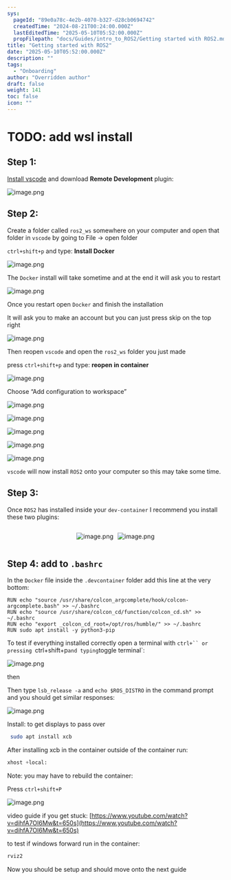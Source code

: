 ```yaml
---
sys:
  pageId: "89e0a78c-4e2b-4070-b327-d28cb0694742"
  createdTime: "2024-08-21T00:24:00.000Z"
  lastEditedTime: "2025-05-10T05:52:00.000Z"
  propFilepath: "docs/Guides/intro_to_ROS2/Getting started with ROS2.md"
title: "Getting started with ROS2"
date: "2025-05-10T05:52:00.000Z"
description: ""
tags:
  - "Onboarding"
author: "Overridden author"
draft: false
weight: 141
toc: false
icon: ""
---
```


# TODO: add wsl install

## Step 1:

[Install vscode](https://code.visualstudio.com/download) and download **Remote Development** plugin:

![image.png](https://prod-files-secure.s3.us-west-2.amazonaws.com/d518164a-d88e-44d1-a4ee-3adb3bd8bce0/efb52993-1881-4a40-b95e-6f020334f022/image.png?X-Amz-Algorithm=AWS4-HMAC-SHA256&X-Amz-Content-Sha256=UNSIGNED-PAYLOAD&X-Amz-Credential=ASIAZI2LB466ZQLIHS5I%2F20250516%2Fus-west-2%2Fs3%2Faws4_request&X-Amz-Date=20250516T230858Z&X-Amz-Expires=3600&X-Amz-Security-Token=IQoJb3JpZ2luX2VjEJf%2F%2F%2F%2F%2F%2F%2F%2F%2F%2FwEaCXVzLXdlc3QtMiJGMEQCIGx14gCxgJaJeoUlAEc69lU88FJC6qpbcq8lvEKifI%2FmAiAGEKd96ik9%2B4ey6g4BnTCaJZ0wtPI2aWMGEM9i61JflCr%2FAwhQEAAaDDYzNzQyMzE4MzgwNSIMJW3ViyGukALrtJPGKtwDRVobl3Aql7%2F2Qsmm0iiOgq5HKDl4qIPozEnLkM%2BTqrASpbR83n0jEoMaD5a4OLPUZYkg9F52LUflgpd4kksP%2BFWYFel%2BDuDtqoRnw9rc%2Frb%2FpnrXletnfXeTRfbNEJMMPAEvsUKufrQS8xchCppcqlGL3KGdMtPibzEOwnlgUU5dwG%2BfGZEnOPvjF34LV9scSV6sk7LYiDj%2BxbM%2BkhBOUJIlt1hTY02CQyMjpoIoOuidZdYT8QtQPywYvJliUZQAXU8yoCKkLinsdB0v%2FNGfMQ%2ByQSztKen4ve%2FdJ6VLFwZg%2Fjmdwl6QgSTxQavrBVHliBqABOI7sudjZeRoh1Mfcz9lPPGt1aU7z5%2FvHNq6dpYBw544HrFTaUG4KVNDmCGGH9wS5nHvWE2ZLp4RymR6iqel2bwY6s8nC%2FCONHs%2FM9zvSA%2BwhpI%2FqnwaZB9kJvHFyMz0zkxkLa0LlAmrpfsHKlmpA%2BX8ET23mpKy8S6wum3suIqnwHwUQDltUJRIYRYb2yruXoPBgGj3xtOFtSiDS5LJeMEjFzQTve%2FTKNqUNfd3xpuRDjK2%2FM128nXB87zjOpYyPOjwziH582dON%2FNUw4zdV%2BgWP0MJUYKflx1vwwWcOMvco7Waqbfad4Mw4vmewQY6pgH4ERbulG1L7dJtRfqo0wEbif6Kvmcw0s8v65HyXMnDTrZvL7ONBQHCars%2BIm3KQF4iWpIA6rMX7P6HjgtjGCtxxLbvAoXcIbB6PHY5PEZPZ0zz2FEutj%2BS91b4QMZUSEisFEWR8YbpW3NO1iHSIF3OIdD6nZSYUxNyWV%2Fe1tsMHhsSkoKrb5O8pz6F0keRhneN1SicjBFxKwgkDnc7CYeVegwXZO1f&X-Amz-Signature=ad3f58d21d7d8f009c76656f1f218246292c45f8f855407e17877764dd9ff475&X-Amz-SignedHeaders=host&x-id=GetObject)

## Step 2:

Create a folder called `ros2_ws` somewhere on your computer and open that folder in `vscode` by going to File → open folder 

`ctrl+shift+p` and type: **Install Docker**

![image.png](https://prod-files-secure.s3.us-west-2.amazonaws.com/d518164a-d88e-44d1-a4ee-3adb3bd8bce0/2269dc0e-1cd5-47ff-bceb-c04ad9b2eab0/image.png?X-Amz-Algorithm=AWS4-HMAC-SHA256&X-Amz-Content-Sha256=UNSIGNED-PAYLOAD&X-Amz-Credential=ASIAZI2LB466ZQLIHS5I%2F20250516%2Fus-west-2%2Fs3%2Faws4_request&X-Amz-Date=20250516T230858Z&X-Amz-Expires=3600&X-Amz-Security-Token=IQoJb3JpZ2luX2VjEJf%2F%2F%2F%2F%2F%2F%2F%2F%2F%2FwEaCXVzLXdlc3QtMiJGMEQCIGx14gCxgJaJeoUlAEc69lU88FJC6qpbcq8lvEKifI%2FmAiAGEKd96ik9%2B4ey6g4BnTCaJZ0wtPI2aWMGEM9i61JflCr%2FAwhQEAAaDDYzNzQyMzE4MzgwNSIMJW3ViyGukALrtJPGKtwDRVobl3Aql7%2F2Qsmm0iiOgq5HKDl4qIPozEnLkM%2BTqrASpbR83n0jEoMaD5a4OLPUZYkg9F52LUflgpd4kksP%2BFWYFel%2BDuDtqoRnw9rc%2Frb%2FpnrXletnfXeTRfbNEJMMPAEvsUKufrQS8xchCppcqlGL3KGdMtPibzEOwnlgUU5dwG%2BfGZEnOPvjF34LV9scSV6sk7LYiDj%2BxbM%2BkhBOUJIlt1hTY02CQyMjpoIoOuidZdYT8QtQPywYvJliUZQAXU8yoCKkLinsdB0v%2FNGfMQ%2ByQSztKen4ve%2FdJ6VLFwZg%2Fjmdwl6QgSTxQavrBVHliBqABOI7sudjZeRoh1Mfcz9lPPGt1aU7z5%2FvHNq6dpYBw544HrFTaUG4KVNDmCGGH9wS5nHvWE2ZLp4RymR6iqel2bwY6s8nC%2FCONHs%2FM9zvSA%2BwhpI%2FqnwaZB9kJvHFyMz0zkxkLa0LlAmrpfsHKlmpA%2BX8ET23mpKy8S6wum3suIqnwHwUQDltUJRIYRYb2yruXoPBgGj3xtOFtSiDS5LJeMEjFzQTve%2FTKNqUNfd3xpuRDjK2%2FM128nXB87zjOpYyPOjwziH582dON%2FNUw4zdV%2BgWP0MJUYKflx1vwwWcOMvco7Waqbfad4Mw4vmewQY6pgH4ERbulG1L7dJtRfqo0wEbif6Kvmcw0s8v65HyXMnDTrZvL7ONBQHCars%2BIm3KQF4iWpIA6rMX7P6HjgtjGCtxxLbvAoXcIbB6PHY5PEZPZ0zz2FEutj%2BS91b4QMZUSEisFEWR8YbpW3NO1iHSIF3OIdD6nZSYUxNyWV%2Fe1tsMHhsSkoKrb5O8pz6F0keRhneN1SicjBFxKwgkDnc7CYeVegwXZO1f&X-Amz-Signature=40a3081656d9021c585ff1aff25bd8de9f8d448c2eb6379620281835b9332028&X-Amz-SignedHeaders=host&x-id=GetObject)

The `Docker` install will take sometime and at the end it will ask you to restart

![image.png](https://prod-files-secure.s3.us-west-2.amazonaws.com/d518164a-d88e-44d1-a4ee-3adb3bd8bce0/ed233f78-be33-4b1f-b89c-9c346c0e961e/image.png?X-Amz-Algorithm=AWS4-HMAC-SHA256&X-Amz-Content-Sha256=UNSIGNED-PAYLOAD&X-Amz-Credential=ASIAZI2LB466ZQLIHS5I%2F20250516%2Fus-west-2%2Fs3%2Faws4_request&X-Amz-Date=20250516T230858Z&X-Amz-Expires=3600&X-Amz-Security-Token=IQoJb3JpZ2luX2VjEJf%2F%2F%2F%2F%2F%2F%2F%2F%2F%2FwEaCXVzLXdlc3QtMiJGMEQCIGx14gCxgJaJeoUlAEc69lU88FJC6qpbcq8lvEKifI%2FmAiAGEKd96ik9%2B4ey6g4BnTCaJZ0wtPI2aWMGEM9i61JflCr%2FAwhQEAAaDDYzNzQyMzE4MzgwNSIMJW3ViyGukALrtJPGKtwDRVobl3Aql7%2F2Qsmm0iiOgq5HKDl4qIPozEnLkM%2BTqrASpbR83n0jEoMaD5a4OLPUZYkg9F52LUflgpd4kksP%2BFWYFel%2BDuDtqoRnw9rc%2Frb%2FpnrXletnfXeTRfbNEJMMPAEvsUKufrQS8xchCppcqlGL3KGdMtPibzEOwnlgUU5dwG%2BfGZEnOPvjF34LV9scSV6sk7LYiDj%2BxbM%2BkhBOUJIlt1hTY02CQyMjpoIoOuidZdYT8QtQPywYvJliUZQAXU8yoCKkLinsdB0v%2FNGfMQ%2ByQSztKen4ve%2FdJ6VLFwZg%2Fjmdwl6QgSTxQavrBVHliBqABOI7sudjZeRoh1Mfcz9lPPGt1aU7z5%2FvHNq6dpYBw544HrFTaUG4KVNDmCGGH9wS5nHvWE2ZLp4RymR6iqel2bwY6s8nC%2FCONHs%2FM9zvSA%2BwhpI%2FqnwaZB9kJvHFyMz0zkxkLa0LlAmrpfsHKlmpA%2BX8ET23mpKy8S6wum3suIqnwHwUQDltUJRIYRYb2yruXoPBgGj3xtOFtSiDS5LJeMEjFzQTve%2FTKNqUNfd3xpuRDjK2%2FM128nXB87zjOpYyPOjwziH582dON%2FNUw4zdV%2BgWP0MJUYKflx1vwwWcOMvco7Waqbfad4Mw4vmewQY6pgH4ERbulG1L7dJtRfqo0wEbif6Kvmcw0s8v65HyXMnDTrZvL7ONBQHCars%2BIm3KQF4iWpIA6rMX7P6HjgtjGCtxxLbvAoXcIbB6PHY5PEZPZ0zz2FEutj%2BS91b4QMZUSEisFEWR8YbpW3NO1iHSIF3OIdD6nZSYUxNyWV%2Fe1tsMHhsSkoKrb5O8pz6F0keRhneN1SicjBFxKwgkDnc7CYeVegwXZO1f&X-Amz-Signature=73549b4c374df6d6735335dfd9bc25da75f2be6c35612043c4447884c937e041&X-Amz-SignedHeaders=host&x-id=GetObject)

Once you restart open `Docker` and finish the installation

It will ask you to make an account but you can just press skip on the top right

![image.png](https://prod-files-secure.s3.us-west-2.amazonaws.com/d518164a-d88e-44d1-a4ee-3adb3bd8bce0/21010ad9-1659-4fd9-9f59-9932a09b2a3d/image.png?X-Amz-Algorithm=AWS4-HMAC-SHA256&X-Amz-Content-Sha256=UNSIGNED-PAYLOAD&X-Amz-Credential=ASIAZI2LB466ZQLIHS5I%2F20250516%2Fus-west-2%2Fs3%2Faws4_request&X-Amz-Date=20250516T230858Z&X-Amz-Expires=3600&X-Amz-Security-Token=IQoJb3JpZ2luX2VjEJf%2F%2F%2F%2F%2F%2F%2F%2F%2F%2FwEaCXVzLXdlc3QtMiJGMEQCIGx14gCxgJaJeoUlAEc69lU88FJC6qpbcq8lvEKifI%2FmAiAGEKd96ik9%2B4ey6g4BnTCaJZ0wtPI2aWMGEM9i61JflCr%2FAwhQEAAaDDYzNzQyMzE4MzgwNSIMJW3ViyGukALrtJPGKtwDRVobl3Aql7%2F2Qsmm0iiOgq5HKDl4qIPozEnLkM%2BTqrASpbR83n0jEoMaD5a4OLPUZYkg9F52LUflgpd4kksP%2BFWYFel%2BDuDtqoRnw9rc%2Frb%2FpnrXletnfXeTRfbNEJMMPAEvsUKufrQS8xchCppcqlGL3KGdMtPibzEOwnlgUU5dwG%2BfGZEnOPvjF34LV9scSV6sk7LYiDj%2BxbM%2BkhBOUJIlt1hTY02CQyMjpoIoOuidZdYT8QtQPywYvJliUZQAXU8yoCKkLinsdB0v%2FNGfMQ%2ByQSztKen4ve%2FdJ6VLFwZg%2Fjmdwl6QgSTxQavrBVHliBqABOI7sudjZeRoh1Mfcz9lPPGt1aU7z5%2FvHNq6dpYBw544HrFTaUG4KVNDmCGGH9wS5nHvWE2ZLp4RymR6iqel2bwY6s8nC%2FCONHs%2FM9zvSA%2BwhpI%2FqnwaZB9kJvHFyMz0zkxkLa0LlAmrpfsHKlmpA%2BX8ET23mpKy8S6wum3suIqnwHwUQDltUJRIYRYb2yruXoPBgGj3xtOFtSiDS5LJeMEjFzQTve%2FTKNqUNfd3xpuRDjK2%2FM128nXB87zjOpYyPOjwziH582dON%2FNUw4zdV%2BgWP0MJUYKflx1vwwWcOMvco7Waqbfad4Mw4vmewQY6pgH4ERbulG1L7dJtRfqo0wEbif6Kvmcw0s8v65HyXMnDTrZvL7ONBQHCars%2BIm3KQF4iWpIA6rMX7P6HjgtjGCtxxLbvAoXcIbB6PHY5PEZPZ0zz2FEutj%2BS91b4QMZUSEisFEWR8YbpW3NO1iHSIF3OIdD6nZSYUxNyWV%2Fe1tsMHhsSkoKrb5O8pz6F0keRhneN1SicjBFxKwgkDnc7CYeVegwXZO1f&X-Amz-Signature=85b8f585b29af639e9f66935d7f358650789085b37cad53a8e7f7e889e0b6317&X-Amz-SignedHeaders=host&x-id=GetObject)

Then reopen `vscode` and open the `ros2_ws` folder you just made

press `ctrl+shift+p` and type: **reopen in container**

![image.png](https://prod-files-secure.s3.us-west-2.amazonaws.com/d518164a-d88e-44d1-a4ee-3adb3bd8bce0/4e93b8c2-41ad-488c-8095-c74205196118/image.png?X-Amz-Algorithm=AWS4-HMAC-SHA256&X-Amz-Content-Sha256=UNSIGNED-PAYLOAD&X-Amz-Credential=ASIAZI2LB466ZQLIHS5I%2F20250516%2Fus-west-2%2Fs3%2Faws4_request&X-Amz-Date=20250516T230858Z&X-Amz-Expires=3600&X-Amz-Security-Token=IQoJb3JpZ2luX2VjEJf%2F%2F%2F%2F%2F%2F%2F%2F%2F%2FwEaCXVzLXdlc3QtMiJGMEQCIGx14gCxgJaJeoUlAEc69lU88FJC6qpbcq8lvEKifI%2FmAiAGEKd96ik9%2B4ey6g4BnTCaJZ0wtPI2aWMGEM9i61JflCr%2FAwhQEAAaDDYzNzQyMzE4MzgwNSIMJW3ViyGukALrtJPGKtwDRVobl3Aql7%2F2Qsmm0iiOgq5HKDl4qIPozEnLkM%2BTqrASpbR83n0jEoMaD5a4OLPUZYkg9F52LUflgpd4kksP%2BFWYFel%2BDuDtqoRnw9rc%2Frb%2FpnrXletnfXeTRfbNEJMMPAEvsUKufrQS8xchCppcqlGL3KGdMtPibzEOwnlgUU5dwG%2BfGZEnOPvjF34LV9scSV6sk7LYiDj%2BxbM%2BkhBOUJIlt1hTY02CQyMjpoIoOuidZdYT8QtQPywYvJliUZQAXU8yoCKkLinsdB0v%2FNGfMQ%2ByQSztKen4ve%2FdJ6VLFwZg%2Fjmdwl6QgSTxQavrBVHliBqABOI7sudjZeRoh1Mfcz9lPPGt1aU7z5%2FvHNq6dpYBw544HrFTaUG4KVNDmCGGH9wS5nHvWE2ZLp4RymR6iqel2bwY6s8nC%2FCONHs%2FM9zvSA%2BwhpI%2FqnwaZB9kJvHFyMz0zkxkLa0LlAmrpfsHKlmpA%2BX8ET23mpKy8S6wum3suIqnwHwUQDltUJRIYRYb2yruXoPBgGj3xtOFtSiDS5LJeMEjFzQTve%2FTKNqUNfd3xpuRDjK2%2FM128nXB87zjOpYyPOjwziH582dON%2FNUw4zdV%2BgWP0MJUYKflx1vwwWcOMvco7Waqbfad4Mw4vmewQY6pgH4ERbulG1L7dJtRfqo0wEbif6Kvmcw0s8v65HyXMnDTrZvL7ONBQHCars%2BIm3KQF4iWpIA6rMX7P6HjgtjGCtxxLbvAoXcIbB6PHY5PEZPZ0zz2FEutj%2BS91b4QMZUSEisFEWR8YbpW3NO1iHSIF3OIdD6nZSYUxNyWV%2Fe1tsMHhsSkoKrb5O8pz6F0keRhneN1SicjBFxKwgkDnc7CYeVegwXZO1f&X-Amz-Signature=b5e5031e696bef2b0386f1ee38064007fa4dd06288ed39f8a6b520e69d5daeaf&X-Amz-SignedHeaders=host&x-id=GetObject)

Choose “Add configuration to workspace”

![image.png](https://prod-files-secure.s3.us-west-2.amazonaws.com/d518164a-d88e-44d1-a4ee-3adb3bd8bce0/9560b282-5060-4989-ba37-97e7b2c22476/image.png?X-Amz-Algorithm=AWS4-HMAC-SHA256&X-Amz-Content-Sha256=UNSIGNED-PAYLOAD&X-Amz-Credential=ASIAZI2LB466ZQLIHS5I%2F20250516%2Fus-west-2%2Fs3%2Faws4_request&X-Amz-Date=20250516T230858Z&X-Amz-Expires=3600&X-Amz-Security-Token=IQoJb3JpZ2luX2VjEJf%2F%2F%2F%2F%2F%2F%2F%2F%2F%2FwEaCXVzLXdlc3QtMiJGMEQCIGx14gCxgJaJeoUlAEc69lU88FJC6qpbcq8lvEKifI%2FmAiAGEKd96ik9%2B4ey6g4BnTCaJZ0wtPI2aWMGEM9i61JflCr%2FAwhQEAAaDDYzNzQyMzE4MzgwNSIMJW3ViyGukALrtJPGKtwDRVobl3Aql7%2F2Qsmm0iiOgq5HKDl4qIPozEnLkM%2BTqrASpbR83n0jEoMaD5a4OLPUZYkg9F52LUflgpd4kksP%2BFWYFel%2BDuDtqoRnw9rc%2Frb%2FpnrXletnfXeTRfbNEJMMPAEvsUKufrQS8xchCppcqlGL3KGdMtPibzEOwnlgUU5dwG%2BfGZEnOPvjF34LV9scSV6sk7LYiDj%2BxbM%2BkhBOUJIlt1hTY02CQyMjpoIoOuidZdYT8QtQPywYvJliUZQAXU8yoCKkLinsdB0v%2FNGfMQ%2ByQSztKen4ve%2FdJ6VLFwZg%2Fjmdwl6QgSTxQavrBVHliBqABOI7sudjZeRoh1Mfcz9lPPGt1aU7z5%2FvHNq6dpYBw544HrFTaUG4KVNDmCGGH9wS5nHvWE2ZLp4RymR6iqel2bwY6s8nC%2FCONHs%2FM9zvSA%2BwhpI%2FqnwaZB9kJvHFyMz0zkxkLa0LlAmrpfsHKlmpA%2BX8ET23mpKy8S6wum3suIqnwHwUQDltUJRIYRYb2yruXoPBgGj3xtOFtSiDS5LJeMEjFzQTve%2FTKNqUNfd3xpuRDjK2%2FM128nXB87zjOpYyPOjwziH582dON%2FNUw4zdV%2BgWP0MJUYKflx1vwwWcOMvco7Waqbfad4Mw4vmewQY6pgH4ERbulG1L7dJtRfqo0wEbif6Kvmcw0s8v65HyXMnDTrZvL7ONBQHCars%2BIm3KQF4iWpIA6rMX7P6HjgtjGCtxxLbvAoXcIbB6PHY5PEZPZ0zz2FEutj%2BS91b4QMZUSEisFEWR8YbpW3NO1iHSIF3OIdD6nZSYUxNyWV%2Fe1tsMHhsSkoKrb5O8pz6F0keRhneN1SicjBFxKwgkDnc7CYeVegwXZO1f&X-Amz-Signature=1fbf74b450be0dfd9afee16f54f6c15c4227abd92c3d5c9ade41a24510e724d0&X-Amz-SignedHeaders=host&x-id=GetObject)

![image.png](https://prod-files-secure.s3.us-west-2.amazonaws.com/d518164a-d88e-44d1-a4ee-3adb3bd8bce0/2ee63f81-886b-48e8-a553-dc6e5eac99e4/image.png?X-Amz-Algorithm=AWS4-HMAC-SHA256&X-Amz-Content-Sha256=UNSIGNED-PAYLOAD&X-Amz-Credential=ASIAZI2LB466ZQLIHS5I%2F20250516%2Fus-west-2%2Fs3%2Faws4_request&X-Amz-Date=20250516T230858Z&X-Amz-Expires=3600&X-Amz-Security-Token=IQoJb3JpZ2luX2VjEJf%2F%2F%2F%2F%2F%2F%2F%2F%2F%2FwEaCXVzLXdlc3QtMiJGMEQCIGx14gCxgJaJeoUlAEc69lU88FJC6qpbcq8lvEKifI%2FmAiAGEKd96ik9%2B4ey6g4BnTCaJZ0wtPI2aWMGEM9i61JflCr%2FAwhQEAAaDDYzNzQyMzE4MzgwNSIMJW3ViyGukALrtJPGKtwDRVobl3Aql7%2F2Qsmm0iiOgq5HKDl4qIPozEnLkM%2BTqrASpbR83n0jEoMaD5a4OLPUZYkg9F52LUflgpd4kksP%2BFWYFel%2BDuDtqoRnw9rc%2Frb%2FpnrXletnfXeTRfbNEJMMPAEvsUKufrQS8xchCppcqlGL3KGdMtPibzEOwnlgUU5dwG%2BfGZEnOPvjF34LV9scSV6sk7LYiDj%2BxbM%2BkhBOUJIlt1hTY02CQyMjpoIoOuidZdYT8QtQPywYvJliUZQAXU8yoCKkLinsdB0v%2FNGfMQ%2ByQSztKen4ve%2FdJ6VLFwZg%2Fjmdwl6QgSTxQavrBVHliBqABOI7sudjZeRoh1Mfcz9lPPGt1aU7z5%2FvHNq6dpYBw544HrFTaUG4KVNDmCGGH9wS5nHvWE2ZLp4RymR6iqel2bwY6s8nC%2FCONHs%2FM9zvSA%2BwhpI%2FqnwaZB9kJvHFyMz0zkxkLa0LlAmrpfsHKlmpA%2BX8ET23mpKy8S6wum3suIqnwHwUQDltUJRIYRYb2yruXoPBgGj3xtOFtSiDS5LJeMEjFzQTve%2FTKNqUNfd3xpuRDjK2%2FM128nXB87zjOpYyPOjwziH582dON%2FNUw4zdV%2BgWP0MJUYKflx1vwwWcOMvco7Waqbfad4Mw4vmewQY6pgH4ERbulG1L7dJtRfqo0wEbif6Kvmcw0s8v65HyXMnDTrZvL7ONBQHCars%2BIm3KQF4iWpIA6rMX7P6HjgtjGCtxxLbvAoXcIbB6PHY5PEZPZ0zz2FEutj%2BS91b4QMZUSEisFEWR8YbpW3NO1iHSIF3OIdD6nZSYUxNyWV%2Fe1tsMHhsSkoKrb5O8pz6F0keRhneN1SicjBFxKwgkDnc7CYeVegwXZO1f&X-Amz-Signature=9e1034d39bbe094943bd64f96a756330659bfcc5ccb50112cde4ff6efe5d8e1d&X-Amz-SignedHeaders=host&x-id=GetObject)

![image.png](https://prod-files-secure.s3.us-west-2.amazonaws.com/d518164a-d88e-44d1-a4ee-3adb3bd8bce0/ae1580b2-b048-407e-aed9-b584224a7a04/image.png?X-Amz-Algorithm=AWS4-HMAC-SHA256&X-Amz-Content-Sha256=UNSIGNED-PAYLOAD&X-Amz-Credential=ASIAZI2LB466ZQLIHS5I%2F20250516%2Fus-west-2%2Fs3%2Faws4_request&X-Amz-Date=20250516T230858Z&X-Amz-Expires=3600&X-Amz-Security-Token=IQoJb3JpZ2luX2VjEJf%2F%2F%2F%2F%2F%2F%2F%2F%2F%2FwEaCXVzLXdlc3QtMiJGMEQCIGx14gCxgJaJeoUlAEc69lU88FJC6qpbcq8lvEKifI%2FmAiAGEKd96ik9%2B4ey6g4BnTCaJZ0wtPI2aWMGEM9i61JflCr%2FAwhQEAAaDDYzNzQyMzE4MzgwNSIMJW3ViyGukALrtJPGKtwDRVobl3Aql7%2F2Qsmm0iiOgq5HKDl4qIPozEnLkM%2BTqrASpbR83n0jEoMaD5a4OLPUZYkg9F52LUflgpd4kksP%2BFWYFel%2BDuDtqoRnw9rc%2Frb%2FpnrXletnfXeTRfbNEJMMPAEvsUKufrQS8xchCppcqlGL3KGdMtPibzEOwnlgUU5dwG%2BfGZEnOPvjF34LV9scSV6sk7LYiDj%2BxbM%2BkhBOUJIlt1hTY02CQyMjpoIoOuidZdYT8QtQPywYvJliUZQAXU8yoCKkLinsdB0v%2FNGfMQ%2ByQSztKen4ve%2FdJ6VLFwZg%2Fjmdwl6QgSTxQavrBVHliBqABOI7sudjZeRoh1Mfcz9lPPGt1aU7z5%2FvHNq6dpYBw544HrFTaUG4KVNDmCGGH9wS5nHvWE2ZLp4RymR6iqel2bwY6s8nC%2FCONHs%2FM9zvSA%2BwhpI%2FqnwaZB9kJvHFyMz0zkxkLa0LlAmrpfsHKlmpA%2BX8ET23mpKy8S6wum3suIqnwHwUQDltUJRIYRYb2yruXoPBgGj3xtOFtSiDS5LJeMEjFzQTve%2FTKNqUNfd3xpuRDjK2%2FM128nXB87zjOpYyPOjwziH582dON%2FNUw4zdV%2BgWP0MJUYKflx1vwwWcOMvco7Waqbfad4Mw4vmewQY6pgH4ERbulG1L7dJtRfqo0wEbif6Kvmcw0s8v65HyXMnDTrZvL7ONBQHCars%2BIm3KQF4iWpIA6rMX7P6HjgtjGCtxxLbvAoXcIbB6PHY5PEZPZ0zz2FEutj%2BS91b4QMZUSEisFEWR8YbpW3NO1iHSIF3OIdD6nZSYUxNyWV%2Fe1tsMHhsSkoKrb5O8pz6F0keRhneN1SicjBFxKwgkDnc7CYeVegwXZO1f&X-Amz-Signature=96c7ffc2b34f6a86f02a380db02959a0c2b70105a4c04cb3653677279ae5bba7&X-Amz-SignedHeaders=host&x-id=GetObject)

![image.png](https://prod-files-secure.s3.us-west-2.amazonaws.com/d518164a-d88e-44d1-a4ee-3adb3bd8bce0/53255b28-f75e-430f-b9e3-c0ac8577e42b/image.png?X-Amz-Algorithm=AWS4-HMAC-SHA256&X-Amz-Content-Sha256=UNSIGNED-PAYLOAD&X-Amz-Credential=ASIAZI2LB466ZQLIHS5I%2F20250516%2Fus-west-2%2Fs3%2Faws4_request&X-Amz-Date=20250516T230858Z&X-Amz-Expires=3600&X-Amz-Security-Token=IQoJb3JpZ2luX2VjEJf%2F%2F%2F%2F%2F%2F%2F%2F%2F%2FwEaCXVzLXdlc3QtMiJGMEQCIGx14gCxgJaJeoUlAEc69lU88FJC6qpbcq8lvEKifI%2FmAiAGEKd96ik9%2B4ey6g4BnTCaJZ0wtPI2aWMGEM9i61JflCr%2FAwhQEAAaDDYzNzQyMzE4MzgwNSIMJW3ViyGukALrtJPGKtwDRVobl3Aql7%2F2Qsmm0iiOgq5HKDl4qIPozEnLkM%2BTqrASpbR83n0jEoMaD5a4OLPUZYkg9F52LUflgpd4kksP%2BFWYFel%2BDuDtqoRnw9rc%2Frb%2FpnrXletnfXeTRfbNEJMMPAEvsUKufrQS8xchCppcqlGL3KGdMtPibzEOwnlgUU5dwG%2BfGZEnOPvjF34LV9scSV6sk7LYiDj%2BxbM%2BkhBOUJIlt1hTY02CQyMjpoIoOuidZdYT8QtQPywYvJliUZQAXU8yoCKkLinsdB0v%2FNGfMQ%2ByQSztKen4ve%2FdJ6VLFwZg%2Fjmdwl6QgSTxQavrBVHliBqABOI7sudjZeRoh1Mfcz9lPPGt1aU7z5%2FvHNq6dpYBw544HrFTaUG4KVNDmCGGH9wS5nHvWE2ZLp4RymR6iqel2bwY6s8nC%2FCONHs%2FM9zvSA%2BwhpI%2FqnwaZB9kJvHFyMz0zkxkLa0LlAmrpfsHKlmpA%2BX8ET23mpKy8S6wum3suIqnwHwUQDltUJRIYRYb2yruXoPBgGj3xtOFtSiDS5LJeMEjFzQTve%2FTKNqUNfd3xpuRDjK2%2FM128nXB87zjOpYyPOjwziH582dON%2FNUw4zdV%2BgWP0MJUYKflx1vwwWcOMvco7Waqbfad4Mw4vmewQY6pgH4ERbulG1L7dJtRfqo0wEbif6Kvmcw0s8v65HyXMnDTrZvL7ONBQHCars%2BIm3KQF4iWpIA6rMX7P6HjgtjGCtxxLbvAoXcIbB6PHY5PEZPZ0zz2FEutj%2BS91b4QMZUSEisFEWR8YbpW3NO1iHSIF3OIdD6nZSYUxNyWV%2Fe1tsMHhsSkoKrb5O8pz6F0keRhneN1SicjBFxKwgkDnc7CYeVegwXZO1f&X-Amz-Signature=99ba22372d50ccc8636506315db11a64c9fc642b1e245c60848e5ef0af3529ed&X-Amz-SignedHeaders=host&x-id=GetObject)

![image.png](https://prod-files-secure.s3.us-west-2.amazonaws.com/d518164a-d88e-44d1-a4ee-3adb3bd8bce0/7c562767-5af9-4ffb-97d1-327bcdf4ee00/image.png?X-Amz-Algorithm=AWS4-HMAC-SHA256&X-Amz-Content-Sha256=UNSIGNED-PAYLOAD&X-Amz-Credential=ASIAZI2LB466ZQLIHS5I%2F20250516%2Fus-west-2%2Fs3%2Faws4_request&X-Amz-Date=20250516T230858Z&X-Amz-Expires=3600&X-Amz-Security-Token=IQoJb3JpZ2luX2VjEJf%2F%2F%2F%2F%2F%2F%2F%2F%2F%2FwEaCXVzLXdlc3QtMiJGMEQCIGx14gCxgJaJeoUlAEc69lU88FJC6qpbcq8lvEKifI%2FmAiAGEKd96ik9%2B4ey6g4BnTCaJZ0wtPI2aWMGEM9i61JflCr%2FAwhQEAAaDDYzNzQyMzE4MzgwNSIMJW3ViyGukALrtJPGKtwDRVobl3Aql7%2F2Qsmm0iiOgq5HKDl4qIPozEnLkM%2BTqrASpbR83n0jEoMaD5a4OLPUZYkg9F52LUflgpd4kksP%2BFWYFel%2BDuDtqoRnw9rc%2Frb%2FpnrXletnfXeTRfbNEJMMPAEvsUKufrQS8xchCppcqlGL3KGdMtPibzEOwnlgUU5dwG%2BfGZEnOPvjF34LV9scSV6sk7LYiDj%2BxbM%2BkhBOUJIlt1hTY02CQyMjpoIoOuidZdYT8QtQPywYvJliUZQAXU8yoCKkLinsdB0v%2FNGfMQ%2ByQSztKen4ve%2FdJ6VLFwZg%2Fjmdwl6QgSTxQavrBVHliBqABOI7sudjZeRoh1Mfcz9lPPGt1aU7z5%2FvHNq6dpYBw544HrFTaUG4KVNDmCGGH9wS5nHvWE2ZLp4RymR6iqel2bwY6s8nC%2FCONHs%2FM9zvSA%2BwhpI%2FqnwaZB9kJvHFyMz0zkxkLa0LlAmrpfsHKlmpA%2BX8ET23mpKy8S6wum3suIqnwHwUQDltUJRIYRYb2yruXoPBgGj3xtOFtSiDS5LJeMEjFzQTve%2FTKNqUNfd3xpuRDjK2%2FM128nXB87zjOpYyPOjwziH582dON%2FNUw4zdV%2BgWP0MJUYKflx1vwwWcOMvco7Waqbfad4Mw4vmewQY6pgH4ERbulG1L7dJtRfqo0wEbif6Kvmcw0s8v65HyXMnDTrZvL7ONBQHCars%2BIm3KQF4iWpIA6rMX7P6HjgtjGCtxxLbvAoXcIbB6PHY5PEZPZ0zz2FEutj%2BS91b4QMZUSEisFEWR8YbpW3NO1iHSIF3OIdD6nZSYUxNyWV%2Fe1tsMHhsSkoKrb5O8pz6F0keRhneN1SicjBFxKwgkDnc7CYeVegwXZO1f&X-Amz-Signature=0977760383e79dc4ad143f6635b20c4cd33c1f3fa0792e0e2a5457adb8781b6c&X-Amz-SignedHeaders=host&x-id=GetObject)

`vscode` will now install `ROS2` onto your computer so this may take some time.

## Step 3:

Once `ROS2` has installed inside your `dev-container` I recommend you install these two plugins:

<div style="display: flex;flex-direction: row; column-gap:10px; max-width: 630px;justify-content: center;">
<div>

![image.png](https://prod-files-secure.s3.us-west-2.amazonaws.com/d518164a-d88e-44d1-a4ee-3adb3bd8bce0/3fc3d550-5a54-4ba1-ba6b-faa01cdb7369/image.png?X-Amz-Algorithm=AWS4-HMAC-SHA256&X-Amz-Content-Sha256=UNSIGNED-PAYLOAD&X-Amz-Credential=ASIAZI2LB4665NILBMJC%2F20250516%2Fus-west-2%2Fs3%2Faws4_request&X-Amz-Date=20250516T230900Z&X-Amz-Expires=3600&X-Amz-Security-Token=IQoJb3JpZ2luX2VjEJf%2F%2F%2F%2F%2F%2F%2F%2F%2F%2FwEaCXVzLXdlc3QtMiJHMEUCIQCmmEannp04Oj1Id7GnfCAKOsSIb%2FoOJXk99IW8%2B31f2wIgDwDXbugTMjgyIPly%2B9fJn6bY1jUyn1IbEDZdVoYh0Hkq%2FwMIUBAAGgw2Mzc0MjMxODM4MDUiDPU29SIXvwRdF3dhfyrcA66y0sVm1RVuLT999jCH%2Bj%2FJwuZReiVS%2FlMMdyIGLtWmKkUTzxE4mQvIJB1SZ4NQr8DjEwIihvgspDFkYfqC5fHudY1GyUP%2FqoN1fVb7UgIlmEIafdAmkoWTlLbl2diCOLfGk%2BK7decMEhDMqXCqJR6R6qG%2FpdmwYSGLx5oESS4YMAlQRSTHDYeJTCukvzJEQhZl7JR0eMzbMX%2BfsQBhLDW%2Fdv6I9jmLookSMI%2B%2BGGKGP%2BIDd%2BgYrj9n7DyExSYNMYKcQkthdrJi8SDq6R%2FwwZJZf2GiLY5L3M0ZScNXeoVS9WkzVren5oIv5OPD18vJ1hYvZF%2FQFDjdUaxWS8pvuXt0rmP195SKTojEyTb3U9sMI0VizLZeOPuJWvxsTe1D3NluACIY7NBXfR3eTFAOL5aUzrht7CcULdSX9X5%2FdRBJABi2uLob3aWHSH08OHP8vghKqSeDWccbTZYoO5hgWHCwdqzF29xDSsBjudD8kIqNXbjxSWumse10Gy7uVHH97hozsNsTwzWqz5b5nCFh9gj87TLjDhbPjLpdNCwUT7c9GIbtbvlhVFqLrocF%2Fm8IxRJjimkV5%2FXaBMkMj9qauPbQJhLDwCqfO%2BFTQo80Ko8MzQCtfaxmU0EzrLxOMJuGn8EGOqUBa4HRVk9atWHJ9ZgaGqj%2BiCjOPgbhqN1zivG7j42Dg0vwJTRdH3H0DiNzwZvvCk%2BEWv6UGoyUt6nktkDOKRQdev8NGIxMgOIRwFgOqf%2BT1dvvUGGz5xdh%2FzwYBywOVK0pBOobzZFMY6AlcGdwlKe8DIpqHImmz8RNBHo3jX6uyb2awrr71kSYAvBw7VxzKEij5LaeTBVVo0L%2Bin5A3XGpIFnLTLXJ&X-Amz-Signature=3645895a543b42de31da9ffdad7a7887641c72ac888b1ee5d12afbe1454e7499&X-Amz-SignedHeaders=host&x-id=GetObject)

</div>
<div>

![image.png](https://prod-files-secure.s3.us-west-2.amazonaws.com/d518164a-d88e-44d1-a4ee-3adb3bd8bce0/d994cc66-13c2-4093-a5a3-f84cf4601a82/image.png?X-Amz-Algorithm=AWS4-HMAC-SHA256&X-Amz-Content-Sha256=UNSIGNED-PAYLOAD&X-Amz-Credential=ASIAZI2LB46677Y57Z4R%2F20250516%2Fus-west-2%2Fs3%2Faws4_request&X-Amz-Date=20250516T230900Z&X-Amz-Expires=3600&X-Amz-Security-Token=IQoJb3JpZ2luX2VjEJf%2F%2F%2F%2F%2F%2F%2F%2F%2F%2FwEaCXVzLXdlc3QtMiJHMEUCIQClGNIhBE7KI%2Farv2P9VT%2BNeF2e9slALdyQn7olmIod4wIgBhGti9wmhrgE4nNlsbJOOUuBLQWZxsp17Y0Etve8ddAq%2FwMIUBAAGgw2Mzc0MjMxODM4MDUiDBGOWXsgbn6OwRtt1yrcA%2FbFlPJ3HMQe2YK%2BpnVqKDIPUkB5Ej6nmtodoSL3XX4XzLVSkjlwffne2TOkNO%2F05UYqBRk30PnNnNxlo729HHt3pSvCZY0YuirRnK1bhTA2pNv32XWvdM4PE7A39QEOQLsI8soF0vW7FcoYPVO8LU%2FpM97LpKYCSfjfTHiJ%2Bzr493m%2BRRub0p2qAtqZWI6BkneuFOo8UEvLarKXWOuYC44uyoQXKLxaMTW7d3zVV%2FMP9EAoBfy93BwVRWQBD84EakTDlEek5YnSTEapS77294Xjg0Ij3y9tLrvOFwbmcvfq%2FB5oKMaue2QFnS6QIN2dyuI19MNICNi36BTCMvrxmaRdyooR0caxlIMjvbEvc%2FbW8e63dTBmPej%2FmkdgqUMfmVSugtXWHW5wudsfzUBg6whT14a0STUN8aBGCm%2BoO0hmZNrM3ureAbmZ2ubp0aBrka%2FnyNcYFiLIaXVpCyr7FV6Rj2m8oLzvj4ZZao%2FYRH2q%2F%2F2S2gUCyBTWW5rBDAFt8RTFvKaAVF0uRPqDJq7vv%2F%2BCSLHmvE2KLRCHTSBML3LNRNeMoxdsIz0FnoL6zDNBEO%2FUq4RX%2FuR5WlC3sNGFJXP80akLSKX1wd1aonet6p34%2FInW8u8d7Da8tO6QMPD4nsEGOqUBbdrevL6GSvudXN8JgoEZSxQm7D5wsOuLD83RQhJR%2FZBpMDBeklxplDCgoY57yF%2FR0SD8uvQZT8iJTNDGIbws3fOsgJuZKSs%2BDhYv6IUtsRInU%2FqPxd7I6j6OhZzwFEwg9b3MkAmVk3iIcR6NrWr%2FQshc6%2FoWOHaABBr%2Br6wI1z3mWDKsBqci%2F3OVi9JDTSOTNDpBDn4c%2BfQE15N2sRgPSe8fwHRJ&X-Amz-Signature=b0ad41184e43ecb054cc3f9ab7f6fb595f6832b00b5f1134abae3c96cbe0e937&X-Amz-SignedHeaders=host&x-id=GetObject)

</div>
</div>

## Step 4: add to `.bashrc`

In the `Docker` file inside the `.devcontainer` folder add this line at the very bottom: 

```docker
RUN echo "source /usr/share/colcon_argcomplete/hook/colcon-argcomplete.bash" >> ~/.bashrc
RUN echo "source /usr/share/colcon_cd/function/colcon_cd.sh" >> ~/.bashrc
RUN echo "export _colcon_cd_root=/opt/ros/humble/" >> ~/.bashrc
RUN sudo apt install -y python3-pip 
```

To test if everything installed correctly open a terminal with `ctrl+`` or pressing `ctrl+shift+p` and typing `toggle terminal`:

![image.png](https://prod-files-secure.s3.us-west-2.amazonaws.com/d518164a-d88e-44d1-a4ee-3adb3bd8bce0/6a4943d8-b04e-4c02-9a58-775f3384d1a5/image.png?X-Amz-Algorithm=AWS4-HMAC-SHA256&X-Amz-Content-Sha256=UNSIGNED-PAYLOAD&X-Amz-Credential=ASIAZI2LB466ZQLIHS5I%2F20250516%2Fus-west-2%2Fs3%2Faws4_request&X-Amz-Date=20250516T230858Z&X-Amz-Expires=3600&X-Amz-Security-Token=IQoJb3JpZ2luX2VjEJf%2F%2F%2F%2F%2F%2F%2F%2F%2F%2FwEaCXVzLXdlc3QtMiJGMEQCIGx14gCxgJaJeoUlAEc69lU88FJC6qpbcq8lvEKifI%2FmAiAGEKd96ik9%2B4ey6g4BnTCaJZ0wtPI2aWMGEM9i61JflCr%2FAwhQEAAaDDYzNzQyMzE4MzgwNSIMJW3ViyGukALrtJPGKtwDRVobl3Aql7%2F2Qsmm0iiOgq5HKDl4qIPozEnLkM%2BTqrASpbR83n0jEoMaD5a4OLPUZYkg9F52LUflgpd4kksP%2BFWYFel%2BDuDtqoRnw9rc%2Frb%2FpnrXletnfXeTRfbNEJMMPAEvsUKufrQS8xchCppcqlGL3KGdMtPibzEOwnlgUU5dwG%2BfGZEnOPvjF34LV9scSV6sk7LYiDj%2BxbM%2BkhBOUJIlt1hTY02CQyMjpoIoOuidZdYT8QtQPywYvJliUZQAXU8yoCKkLinsdB0v%2FNGfMQ%2ByQSztKen4ve%2FdJ6VLFwZg%2Fjmdwl6QgSTxQavrBVHliBqABOI7sudjZeRoh1Mfcz9lPPGt1aU7z5%2FvHNq6dpYBw544HrFTaUG4KVNDmCGGH9wS5nHvWE2ZLp4RymR6iqel2bwY6s8nC%2FCONHs%2FM9zvSA%2BwhpI%2FqnwaZB9kJvHFyMz0zkxkLa0LlAmrpfsHKlmpA%2BX8ET23mpKy8S6wum3suIqnwHwUQDltUJRIYRYb2yruXoPBgGj3xtOFtSiDS5LJeMEjFzQTve%2FTKNqUNfd3xpuRDjK2%2FM128nXB87zjOpYyPOjwziH582dON%2FNUw4zdV%2BgWP0MJUYKflx1vwwWcOMvco7Waqbfad4Mw4vmewQY6pgH4ERbulG1L7dJtRfqo0wEbif6Kvmcw0s8v65HyXMnDTrZvL7ONBQHCars%2BIm3KQF4iWpIA6rMX7P6HjgtjGCtxxLbvAoXcIbB6PHY5PEZPZ0zz2FEutj%2BS91b4QMZUSEisFEWR8YbpW3NO1iHSIF3OIdD6nZSYUxNyWV%2Fe1tsMHhsSkoKrb5O8pz6F0keRhneN1SicjBFxKwgkDnc7CYeVegwXZO1f&X-Amz-Signature=956edc9dceb408c06d8c8d93b6f72aede254a9517768cfac7e0b378391ba2fe2&X-Amz-SignedHeaders=host&x-id=GetObject)

then 

Then type `lsb_release -a` and `echo $ROS_DISTRO` in the command prompt and you should get similar responses:

![image.png](https://prod-files-secure.s3.us-west-2.amazonaws.com/d518164a-d88e-44d1-a4ee-3adb3bd8bce0/3e635dec-a805-4e85-8b9e-d000e5b71a4e/image.png?X-Amz-Algorithm=AWS4-HMAC-SHA256&X-Amz-Content-Sha256=UNSIGNED-PAYLOAD&X-Amz-Credential=ASIAZI2LB466ZQLIHS5I%2F20250516%2Fus-west-2%2Fs3%2Faws4_request&X-Amz-Date=20250516T230858Z&X-Amz-Expires=3600&X-Amz-Security-Token=IQoJb3JpZ2luX2VjEJf%2F%2F%2F%2F%2F%2F%2F%2F%2F%2FwEaCXVzLXdlc3QtMiJGMEQCIGx14gCxgJaJeoUlAEc69lU88FJC6qpbcq8lvEKifI%2FmAiAGEKd96ik9%2B4ey6g4BnTCaJZ0wtPI2aWMGEM9i61JflCr%2FAwhQEAAaDDYzNzQyMzE4MzgwNSIMJW3ViyGukALrtJPGKtwDRVobl3Aql7%2F2Qsmm0iiOgq5HKDl4qIPozEnLkM%2BTqrASpbR83n0jEoMaD5a4OLPUZYkg9F52LUflgpd4kksP%2BFWYFel%2BDuDtqoRnw9rc%2Frb%2FpnrXletnfXeTRfbNEJMMPAEvsUKufrQS8xchCppcqlGL3KGdMtPibzEOwnlgUU5dwG%2BfGZEnOPvjF34LV9scSV6sk7LYiDj%2BxbM%2BkhBOUJIlt1hTY02CQyMjpoIoOuidZdYT8QtQPywYvJliUZQAXU8yoCKkLinsdB0v%2FNGfMQ%2ByQSztKen4ve%2FdJ6VLFwZg%2Fjmdwl6QgSTxQavrBVHliBqABOI7sudjZeRoh1Mfcz9lPPGt1aU7z5%2FvHNq6dpYBw544HrFTaUG4KVNDmCGGH9wS5nHvWE2ZLp4RymR6iqel2bwY6s8nC%2FCONHs%2FM9zvSA%2BwhpI%2FqnwaZB9kJvHFyMz0zkxkLa0LlAmrpfsHKlmpA%2BX8ET23mpKy8S6wum3suIqnwHwUQDltUJRIYRYb2yruXoPBgGj3xtOFtSiDS5LJeMEjFzQTve%2FTKNqUNfd3xpuRDjK2%2FM128nXB87zjOpYyPOjwziH582dON%2FNUw4zdV%2BgWP0MJUYKflx1vwwWcOMvco7Waqbfad4Mw4vmewQY6pgH4ERbulG1L7dJtRfqo0wEbif6Kvmcw0s8v65HyXMnDTrZvL7ONBQHCars%2BIm3KQF4iWpIA6rMX7P6HjgtjGCtxxLbvAoXcIbB6PHY5PEZPZ0zz2FEutj%2BS91b4QMZUSEisFEWR8YbpW3NO1iHSIF3OIdD6nZSYUxNyWV%2Fe1tsMHhsSkoKrb5O8pz6F0keRhneN1SicjBFxKwgkDnc7CYeVegwXZO1f&X-Amz-Signature=21d909301abde032c873aeed67417018e0f63a139810547eeb7c1762c1f4d754&X-Amz-SignedHeaders=host&x-id=GetObject)

Install:  to get displays to pass over

```bash
 sudo apt install xcb
```

After installing xcb in the container outside of the container run:

```python
xhost +local:
```

Note: you may have to rebuild the container:

Press `ctrl+shift+P`

![image.png](https://prod-files-secure.s3.us-west-2.amazonaws.com/d518164a-d88e-44d1-a4ee-3adb3bd8bce0/6c2be660-2618-4c38-9c26-53554f7a0b7b/image.png?X-Amz-Algorithm=AWS4-HMAC-SHA256&X-Amz-Content-Sha256=UNSIGNED-PAYLOAD&X-Amz-Credential=ASIAZI2LB466ZQLIHS5I%2F20250516%2Fus-west-2%2Fs3%2Faws4_request&X-Amz-Date=20250516T230858Z&X-Amz-Expires=3600&X-Amz-Security-Token=IQoJb3JpZ2luX2VjEJf%2F%2F%2F%2F%2F%2F%2F%2F%2F%2FwEaCXVzLXdlc3QtMiJGMEQCIGx14gCxgJaJeoUlAEc69lU88FJC6qpbcq8lvEKifI%2FmAiAGEKd96ik9%2B4ey6g4BnTCaJZ0wtPI2aWMGEM9i61JflCr%2FAwhQEAAaDDYzNzQyMzE4MzgwNSIMJW3ViyGukALrtJPGKtwDRVobl3Aql7%2F2Qsmm0iiOgq5HKDl4qIPozEnLkM%2BTqrASpbR83n0jEoMaD5a4OLPUZYkg9F52LUflgpd4kksP%2BFWYFel%2BDuDtqoRnw9rc%2Frb%2FpnrXletnfXeTRfbNEJMMPAEvsUKufrQS8xchCppcqlGL3KGdMtPibzEOwnlgUU5dwG%2BfGZEnOPvjF34LV9scSV6sk7LYiDj%2BxbM%2BkhBOUJIlt1hTY02CQyMjpoIoOuidZdYT8QtQPywYvJliUZQAXU8yoCKkLinsdB0v%2FNGfMQ%2ByQSztKen4ve%2FdJ6VLFwZg%2Fjmdwl6QgSTxQavrBVHliBqABOI7sudjZeRoh1Mfcz9lPPGt1aU7z5%2FvHNq6dpYBw544HrFTaUG4KVNDmCGGH9wS5nHvWE2ZLp4RymR6iqel2bwY6s8nC%2FCONHs%2FM9zvSA%2BwhpI%2FqnwaZB9kJvHFyMz0zkxkLa0LlAmrpfsHKlmpA%2BX8ET23mpKy8S6wum3suIqnwHwUQDltUJRIYRYb2yruXoPBgGj3xtOFtSiDS5LJeMEjFzQTve%2FTKNqUNfd3xpuRDjK2%2FM128nXB87zjOpYyPOjwziH582dON%2FNUw4zdV%2BgWP0MJUYKflx1vwwWcOMvco7Waqbfad4Mw4vmewQY6pgH4ERbulG1L7dJtRfqo0wEbif6Kvmcw0s8v65HyXMnDTrZvL7ONBQHCars%2BIm3KQF4iWpIA6rMX7P6HjgtjGCtxxLbvAoXcIbB6PHY5PEZPZ0zz2FEutj%2BS91b4QMZUSEisFEWR8YbpW3NO1iHSIF3OIdD6nZSYUxNyWV%2Fe1tsMHhsSkoKrb5O8pz6F0keRhneN1SicjBFxKwgkDnc7CYeVegwXZO1f&X-Amz-Signature=8057a7ecd1eb06ed0a51d8d577b8afad4de2412464031bd7bd169711d690b1c6&X-Amz-SignedHeaders=host&x-id=GetObject)

video guide if you get stuck: [https://www.youtube.com/watch?v=dihfA7Ol6Mw&t=650s](https://www.youtube.com/watch?v=dihfA7Ol6Mw&t=650s)

to test if windows forward run in the container:

```bash
rviz2
```

Now you should be setup and should move onto the next guide 
